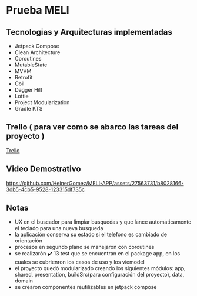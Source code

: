 # Prueba MELI

## Tecnologias y Arquitecturas implementadas

- Jetpack Compose
- Clean Architecture
- Coroutines
- MutableState
- MVVM
- Retrofit
- Coil
- Dagger Hilt
- Lottie
- Project Modularization
- Gradle KTS

## Trello ( para ver como se abarco las tareas del proyecto )
[Trello](https://trello.com/invite/b/XKqImFyD/ATTIb97a4db2eff9f2a8d23d6bbca5ce3c9b699CED05/meli-prueba)

## Video Demostrativo

https://github.com/HeinerGomez/MELI-APP/assets/27563731/b8028166-3db5-4cb5-9528-123315df735c

## Notas

- UX en el buscador para limpiar busquedas y que lance automaticamente el teclado para una nueva busqueda
- la aplicación conserva su estado si el telefono es cambiado de orientación
- procesos en segundo plano se manejaron con coroutines
- se realizarón ✔️ 13 test que se encuentran en el package app, en los cuales se cubrienron los casos de uso y los viemodel
- el proyecto quedó modularizado creando los siguientes módulos: app, shared, presentation, buildSrc(para configuración del proyecto), data, domain
- se crearon componentes reutilizables en jetpack compose
